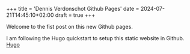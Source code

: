 +++
title = 'Dennis Verdonschot Github Pages'
date = 2024-07-21T14:45:10+02:00
draft = true
+++

Welcome to the fist post on this new Github pages.

I am following the Hugo quickstart to setup this static website in Github.
[Hugo](https://gohugo.io/getting-started/quick-start/)

